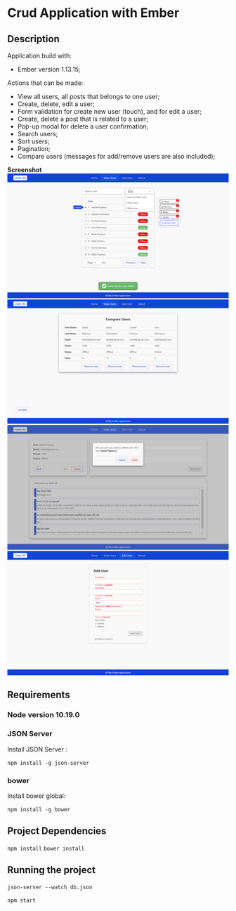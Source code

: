 # Crud Application with Ember

## Description

Application build with:
* Ember version 1.13.15;

Actions that can be made:
* View all users, all posts that belongs to one user;
* Create, delete, edit a user;
* Form validation for create new user (touch), and for edit a user;
* Create, delete a post that is related to a user;
* Pop-up modal for delete a user confirmation; 
* Search users;
* Sort users;
* Pagination;
* Compare users (messages for add/remove users are also included);

__Screenshot__
![alt text](https://raw.githubusercontent.com/AndreiGolopenta/ember/master/public/assets/screenshots/s1.png)
![alt text](https://raw.githubusercontent.com/AndreiGolopenta/ember/master/public/assets/screenshots/s2.png)
![alt text](https://raw.githubusercontent.com/AndreiGolopenta/ember/master/public/assets/screenshots/s3.png)
![alt text](https://raw.githubusercontent.com/AndreiGolopenta/ember/master/public/assets/screenshots/s4.png)


## Requirements

### Node version 10.19.0

### JSON Server
Install JSON Server : 
```cli
npm install -g json-server
```

### bower
Install bower global:
```cli
npm install -g bower
```

## Project Dependencies
`npm install`
`bower install`

## Running the project
```cli
json-server --watch db.json
```
```cli
npm start
```